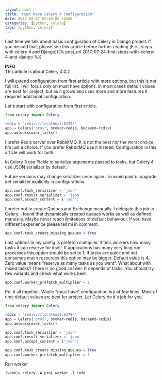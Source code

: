 ```yaml
---
layout: post
title: "Must have Celery 4 configuration"
date: 2017-08-07 00:00:00 +0200
categories: [python, celery]
tags: [python, celery]
---
```


Last time we talk about basic configuration of Celery in Django project.
If you missed that, please see this article before further reading
[First steps with celery 4 and Django]({% post_url 2017-07-24-first-steps-with-celery-4-and-django %})

<div class="alert alert-info">
    <i class="fa fa-info-circle"></i> <strong>INFO</strong><br> This article is about Celery 4.0.2
</div>

I will extend configuration from first article with more options, but this is not full list.
I will focus only on must have options. In most cases default values are best for project,
but as it grows and uses more and more features it requires additional configuration.

Let's start with configuration from first article.

```python
from celery import Celery

redis = 'redis://localhost:6379/'
app = Celery('proj', broker=redis, backend=redis)
app.autodiscover_tasks()
```

I prefer Redis server over RabbitMQ. It is not the best nor the worst choice. It's just a choice.
If you prefer RabbitMQ use it instead. Configuration in this article will work for both.

In Celery 3 use Pickle to serialize arguments passed to tasks,
but Celery 4 use JSON serializer by default.

Future versions may change serializer once again. To avoid painful upgrade set serializer
explicitly in configurations.

```python
app.conf.task_serializer = 'json'
app.conf.result_serializer = 'json'
app.conf.accept_content = ['json']
```

I prefer not to create Queues and Exchange manually. I delegate this job to Celery.
I found that dynamically created queues works as well as defined manually.
Maybe never reach limitations of default behaviour. If you have different experience please
tell mi in comment.

```python
app.conf.task_create_missing_queues = True
```

Last options in my config is prefetch multiplier. It tells workers how many tasks it can reserve
for itself. If applications has many very long run processes this option should be set to 1.
If tasks are quick and not consumes much resources this option may be bigger. Default value
is 4. Zero value means "reserve as many tasks as you want". What about with mixed tasks?
There is no good answer. It depends of tasks. You should try few variants and check what
works best.

```python
app.conf.worker_prefetch_multiplier = 1
```

Put it all together. Whole "must have" configuration is just few lines. Most of time
default values are best for project. Let Celery do it's job for you.

```python
from celery import Celery

redis = 'redis://localhost:6379/'
app = Celery('proj', broker=redis, backend=redis)
app.autodiscover_tasks()

app.conf.task_serializer = 'json'
app.conf.result_serializer = 'json'
app.conf.accept_content = ['json']

app.conf.task_create_missing_queues = True
app.conf.worker_prefetch_multiplier = 1
```

Run worker

```console
(venv)$ celery -A proj worker -l info
```
